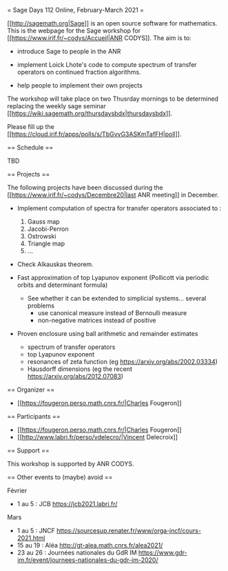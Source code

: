 = Sage Days 112 Online, February-March 2021 =

[[http://sagemath.org|Sage]] is an open source software for mathematics. This is the webpage for the Sage workshop for [[https://www.irif.fr/~codys/Accueil|ANR CODYS]]. The aim is to:

 * introduce Sage to people in the ANR

 * implement Loick Lhote's code to compute spectrum of transfer operators on continued fraction algorithms.

 * help people to implement their own projects

The workshop will take place on two Thusrday mornings to be determined replacing the weekly sage seminar [[https://wiki.sagemath.org/thursdaysbdx|thursdaysbdx]].

Please fill up the [[https://cloud.irif.fr/apps/polls/s/TbGvvG3ASKmTafFH|poll]].

== Schedule ==

TBD


== Projects ==

The following projects have been discussed during the [[https://www.irif.fr/~codys/Decembre20|last ANR meeting]] in December.

 * Implement computation of spectra for transfer operators associated to :
   1. Gauss map
   2. Jacobi-Perron
   3. Ostrowski
   4. Triangle map
   5. ...

 * Check Alkauskas theorem.

 * Fast approximation of top Lyapunov exponent (Pollicott via periodic orbits and determinant formula)
   * See whether it can be extended to simplicial systems... several problems
     * use canonical measure instead of Bernoulli measure
     * non-negative matrices instead of positive

 * Proven enclosure using ball arithmetic and remainder estimates
   * spectrum of transfer operators
   * top Lyapunov exponent
   * resonances of zeta function (eg https://arxiv.org/abs/2002.03334)
   * Hausdorff dimensions (eg the recent https://arxiv.org/abs/2012.07083)

== Organizer ==

 * [[https://fougeron.perso.math.cnrs.fr/|Charles Fougeron]]

== Participants ==

 * [[https://fougeron.perso.math.cnrs.fr/|Charles Fougeron]]
 * [[http://www.labri.fr/perso/vdelecro/|Vincent Delecroix]]

== Support ==

This workshop is supported by ANR CODYS.

== Other events to (maybe) avoid ==


Février

 * 1 au 5 : JCB
   https://jcb2021.labri.fr/

Mars

 * 1 au 5 : JNCF
   https://sourcesup.renater.fr/www/orga-jncf/cours-2021.html
 * 15 au 19 : Aléa
    http://gt-alea.math.cnrs.fr/alea2021/
 * 23 au 26 : Journées nationales du GdR IM
   https://www.gdr-im.fr/event/journees-nationales-du-gdr-im-2020/

